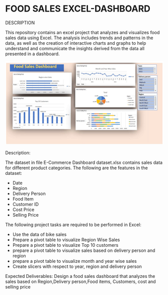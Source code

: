 # FOOD SALES EXCEL-DASHBOARD
DESCRIPTION

This repository contains an excel project that analyzes and visualizes food sales data using Excel. The analysis includes trends and patterns in the data, as well as the creation of interactive charts and graphs to help understand and communicate the insights derived from the data all presented in a dashboard.

![Dashboard Screenshot](food.JPG)

Description:

The dataset in file E-Commerce Dashboard dataset.xlsx contains sales data for different product categories. The following are the features in the dataset:
* Date
* Region
* Delivery Person
* Food Item
* Customer ID
* Cost Price
* Selling Price


The following project tasks are required to be performed in Excel:

* Use the data of bike sales
* Prepare a pivot table to visualize Region Wise Sales
* Prepare a pivot table to visualize Top 10 customers
* prepare a pivot table to visualize sales based on delivery person and region
* prepare a pivot table to visualize month and year wise sales
* Create slicers with respect to year, region and delivery person


 

Expected Deliverables:  Design a food sales dashboard that analyzes the sales based on Region,Delivery person,Food items, Customers, cost and selling price
